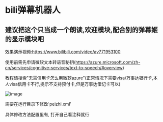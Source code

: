 # bili弹幕机器人
## 建议把这个只当成一个朗读,欢迎模块,配合别的弹幕姬的显示模块吧

效果演示视频:https://www.bilibili.com/video/av771953100

使用前需先申请微软文本转语音秘钥(https://azure.microsoft.com/zh-cn/services/cognitive-services/text-to-speech/#overview)

教程请搜索"无需信用卡怎么用微软azure"(正常情况下需要visa/万事达银行卡,本人visa信用卡不行,提示不支持预付卡,但是万事达借记卡可以)

![image](https://user-images.githubusercontent.com/73635883/184405056-7f3dd22a-223d-4daa-a16f-e5d7cf65ee87.png)

需要在运行目录下修改'peizhi.xml'

具体修改方法配置里有,
打开自己看注释就行


